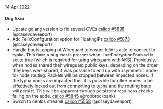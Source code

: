 14 Apr 2022

#### Bug fixes

 - Update golang version to fix several CVEs [calico #5898](https://github.com/projectcalico/calico/pull/5898) (@caseydavenport)
 - Add FelixConfiguration option for FloatingIPs [calico #5873](https://github.com/projectcalico/calico/pull/5873) (@caseydavenport)
 - Handle bootstrapping of Wireguard to ensure felix is able to connect to typha. This fixes a bug that is present when HostEncryptionEnabled is set to true (which is required for using wireguard with AKS). Previously, when nodes shared their wireguard public keys, depending on the order they keys were shared, it was possible to end up with asymmetric node-to- node routing. Packets will be dropped between impacted nodes. If the typha nodes are impacted then it is possible for other nodes to be effectively locked out from connecting to typha and the routing issue will persist. This will be apparent through persistent readiness checks failing on the node. [calico #5845](https://github.com/projectcalico/calico/pull/5845) (@robbrockbank)
 - Switch to centos stream8 [calico #5558](https://github.com/projectcalico/calico/pull/5558) (@caseydavenport)
